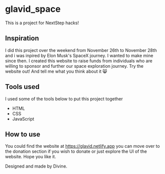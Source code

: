 # glavid_space
This is a project for NextStep hacks!

## Inspiration
I did this project over the weekend from November 26th to November 28th and i was inpired by Elon Musk's SpaceX journey. I wanted to make mine since then. I created this website to raise funds from individuals who are willing to sponsor and further our space exploration journey. Try the website out! And tell me what you think about it 😸

## Tools used
I used some of the tools below to put this project together
- HTML
- CSS
- JavaScript

## How to use
You could find the website at https://glavid.netlify.app you can move over to the donation section if you wish to donate or just explore the UI of the website. Hope you like it.

Designed and made by Divine.
